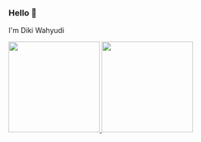 ### Hello 👋
I'm Diki Wahyudi

<p align="left">
<a href="https://github.com/dkwhyd">
  <img height="180em" width:"50vw" src="https://github-readme-stats-eight-theta.vercel.app/api?username=dkwhyd&layout=compact&show_icons=true&theme=algolia&include_all_commits=true&count_private=true"/>
  <img height="180em" src="https://github-readme-stats-eight-theta.vercel.app/api/top-langs/?username=dkwhyd&layout=compact&langs_count=8&theme=algolia"/>
</a>
</p>
